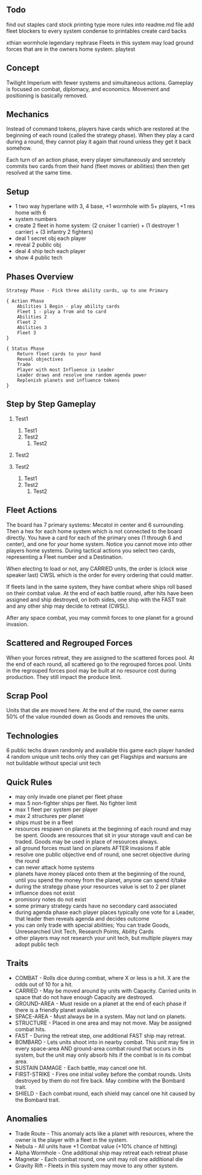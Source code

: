 


## Todo
find out staples card stock printing 
type more rules into readme.md file
add fleet blockers to every system
condense to printables
create card backs



xthian wormhole legendary rephrase Fleets in this system may load ground forces that are in the owners home system.
playtest


## Concept
Twilight Imperium with fewer systems and simultaneous actions. Gameplay is focused on combat, diplomacy, and economics. Movement and positioning is basically removed.



## Mechanics
Instead of command tokens, players have cards which are restored at the beginning of each round (called the strategy phase). When they play a card during a round, they cannot play it again that round unless they get it back somehow.

Each turn of an action phase, every player simultaneously and secretely commits two cards from their hand (fleet moves or abilities) then then get resolved at the same time.



## Setup
* 1 two way hyperlane with 3, 4 base, +1 wormhole with 5+ players, +1 res home with 6
* system numbers
* create 2 fleet in home system: (2 cruiser 1 carrier) + (1 destroyer 1 carrier) + (3 infantry 2 fighters)
* deal 1 secret obj each player
* reveal 2 public obj
* deal 4 ship tech each player
* show 4 public tech



## Phases Overview
    Strategy Phase - Pick three ability cards, up to one Primary

    { Action Phase
        Abilities 1 Begin - play ability cards
        Fleet 1 - play a from and to card
        Abilities 2
        Fleet 2
        Abilities 3
        Fleet 3
    }

    { Status Phase
        Return fleet cards to your hand
        Reveal objectives
        Trade
        Player with most Influence is Leader
        Leader draws and resolve one random agenda power
        Replenish planets and influence tokens
    }




## Step by Step Gameplay
1. Test1 

    1. Test1
    1. Test2
        1. Test2
1. Test2
1. Test2
    1. Test1
    1. Test2
        1. Test2




## Fleet Actions
The board has 7 primary systems: Mecatol in center and 6 surrounding. Then a hex for each home system which is not connected to the board directly. You have a card for each of the primary ones (1 through 6 and center), and one for _your_ home system. Notice you cannot move into other players home systems. During tactical actions you select two cards, representing a Fleet number and a Destination. 

When electing to load or not, any CARRIED units, the order is (clock wise speaker last) CWSL which is the order for every ordering that could matter.

If fleets land in the same system, they have combat where ships roll based on their combat value. At the end of each battle round, after hits have been assigned and ship destroyed, on both sides, one ship with the FAST trait and any other ship may decide to retreat (CWSL).

After any space combat, you may commit forces to one planet for a ground invasion.



## Scattered and Regrouped Forces
When your forces retreat, they are assigned to the scattered forces pool. At the end of each round, all scattered go to the regrouped forces pool. Units in the regrouped forces pool may be built at no resource cost during production. They still impact the produce limit.



## Scrap Pool
Units that die are moved here. At the end of the round, the owner earns 50% of the value rounded down as Goods and removes the units.



## Technologies
6 public techs drawn randomly and available this game
each player handed 4 random unique unit techs only they can get
Flagships and warsuns are not buildable without special unit tech



## Quick Rules
* may only invade one planet per fleet phase
* max 5 non-fighter ships per fleet. No fighter limit
* max 1 fleet per system per player
* max 2 structures per planet
* ships must be in a fleet
* resources respawn on planets at the beginning of each round and may be spent. Goods are resources that sit in your storage vault and can be traded. Goods may be used in place of resources always.
* all ground forces must land on planets AFTER invasions if able
* resolve one public objective end of round, one secret objective during the round
* can never attack home systems
* planets have money placed onto them at the beginning of the round, until you spend the money from the planet, anyone can spend it/take
* during the strategy phase your resources value is set to 2 per planet
* influence does not exist
* promisory notes do not exist
* some primary strategy cards have no secondary card associated
* during agenda phase each player places typically one vote for a Leader, that leader then reveals agenda and decides outcome
* you can only trade with special abilities; You can trade Goods, Unresearched Unit Tech, Research Points, Ability Cards
* other players may not research your unit tech, but multiple players may adopt public tech


## Traits
* COMBAT - Rolls dice during combat, where X or less is a hit. X are the odds out of 10 for a hit.
* CARRIED - May be moved around by units with Capacity. Carried units in space that do not have enough Capacity are destroyed.
* GROUND-AREA - Must reside on a planet at the end of each phase if there is a friendly planet available.
* SPACE-AREA - Must always be in a system. May not land on planets.
* STRUCTURE - Placed in one area and may not move. May be assigned combat hits.
* FAST - During the retreat step, one additional FAST ship may retreat.
* BOMBARD - Lets units shoot into in nearby combat. This unit may fire in every space-area AND ground-area combat round that occurs in its system, but the unit may only absorb hits if the combat is in its combat area.
* SUSTAIN DAMAGE - Each battle, may cancel one hit.
* FIRST-STRIKE - Fires one initial volley before the combat rounds. Units destroyed by them do not fire back. May combine with the Bombard trait.
* SHIELD - Each combat round, each shield may cancel one hit caused by the Bombard trait.

## Anomalies
* Trade Route - This anomaly acts like a planet with resources, where the owner is the player with a fleet in the system.
* Nebula - All units have +1 Combat value (+10% chance of hitting)
* Alpha Wormhole - One additional ship may retreat each retreat phase
* Magnetar - Each combat round, one unit may roll one additional die
* Gravity Rift - Fleets in this system may move to any other system.











